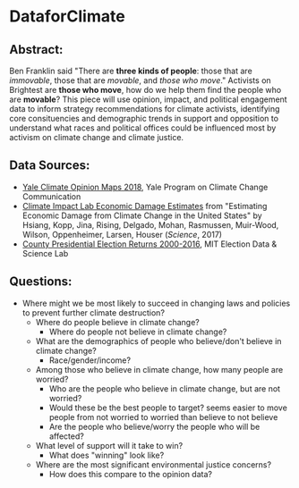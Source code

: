 # DataforClimate

## Abstract: 

Ben Franklin said "There are **three kinds of people**: those that are _immovable_, those that are _movable_, and _those who move_." Activists on Brightest are **those who move**, how do we help them find the people who are **movable**? This piece will use opinion, impact, and political engagement data to inform strategy recommendations for climate activists, identifying core consituencies and demographic trends in support and opposition to understand what races and political offices could be influenced most by activism on climate change and climate justice. 

## Data Sources:

-   [Yale Climate Opinion Maps 2018](https://climatecommunication.yale.edu/visualizations-data/ycom-us-2018/?est=happening&type=value&geo=county), Yale Program on Climate Change Communication
-   [Climate Impact Lab Economic Damage Estimates](http://www.impactlab.org/research/estimating-economic-damage-from-climate-change-in-the-united-states/) from "Estimating Economic Damage from Climate Change in the United States" by Hsiang, Kopp, Jina, Rising, Delgado, Mohan, Rasmussen, Muir-Wood, Wilson, Oppenheimer, Larsen, Houser (_Science_, 2017)
-   [County Presidential Election Returns 2000-2016](https://dataverse.harvard.edu/dataset.xhtml?persistentId=doi:10.7910/DVN/VOQCHQ), MIT Election Data & Science Lab

## Questions: 

-   Where might we be most likely to succeed in changing laws and policies to prevent further climate destruction?
    -   Where do people believe in climate change?
        -    Where do people not believe in climate change? 
    -   What are the demographics of people who believe/don't believe in climate change?
        -   Race/gender/income?
    -   Among those who believe in climate change, how many people are worried? 
        -   Who are the people who believe in climate change, but are not worried? 
        -   Would these be the best people to target? seems easier to move people from not worried to worried than believe to not believe
        -   Are the people who believe/worry the people who will be affected? 
    -   What level of support will it take to win?
        -   What does "winning" look like?
    -   Where are the most significant environmental justice concerns? 
        -   How does this compare to the opinion data?
        
        
        
        
        
        